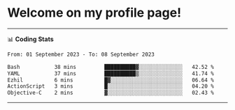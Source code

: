 # Welcome on my profile page!
<!-- print(("dralla"[::-1]+"s").capitalize()) -->

<!-- ---
👨🏻‍💻 **Busy With**
* Learning new Skills.
* Building small Projects.
* Being helpful. -->

---
📊 **Coding Stats**
<!--START_SECTION:waka-->

```txt
From: 01 September 2023 - To: 08 September 2023

Bash           38 mins         ██████████▓░░░░░░░░░░░░░░   42.52 %
YAML           37 mins         ██████████▒░░░░░░░░░░░░░░   41.74 %
Ezhil          6 mins          █▓░░░░░░░░░░░░░░░░░░░░░░░   06.64 %
ActionScript   3 mins          █░░░░░░░░░░░░░░░░░░░░░░░░   04.20 %
Objective-C    2 mins          ▓░░░░░░░░░░░░░░░░░░░░░░░░   02.43 %
```

<!--END_SECTION:waka-->
---
